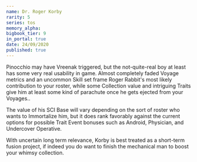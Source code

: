 ```yaml
---
name: Dr. Roger Korby
rarity: 5
series: tos
memory_alpha:
bigbook_tier: 9
in_portal: true
date: 24/09/2020
published: true
---
```


Pinocchio may have Vreenak triggered, but the not-quite-real boy at least has some very real usability in game. Almost completely faded Voyage metrics and an uncommon Skill set frame Roger Rabbit's most likely contribution to your roster, while some Collection value and intriguing Traits give him at least some kind of parachute once he gets ejected from your Voyages..

The value of his SCI Base will vary depending on the sort of roster who wants to Immortalize him, but it does rank favorably against the current options for possible Trait Event bonuses such as Android, Physician, and Undercover Operative.

With uncertain long term relevance, Korby is best treated as a short-term fusion project, if indeed you do want to finish the mechanical man to boost your whimsy collection.
